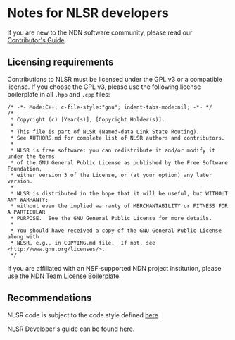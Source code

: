 # Notes for NLSR developers

If you are new to the NDN software community, please read our
[Contributor's Guide](https://github.com/named-data/.github/blob/main/CONTRIBUTING.md).

## Licensing requirements

Contributions to NLSR must be licensed under the GPL v3 or a compatible license.
If you choose the GPL v3, please use the following license boilerplate in all `.hpp`
and `.cpp` files:

    /* -*- Mode:C++; c-file-style:"gnu"; indent-tabs-mode:nil; -*- */
    /*
     * Copyright (c) [Year(s)], [Copyright Holder(s)].
     *
     * This file is part of NLSR (Named-data Link State Routing).
     * See AUTHORS.md for complete list of NLSR authors and contributors.
     *
     * NLSR is free software: you can redistribute it and/or modify it under the terms
     * of the GNU General Public License as published by the Free Software Foundation,
     * either version 3 of the License, or (at your option) any later version.
     *
     * NLSR is distributed in the hope that it will be useful, but WITHOUT ANY WARRANTY;
     * without even the implied warranty of MERCHANTABILITY or FITNESS FOR A PARTICULAR
     * PURPOSE.  See the GNU General Public License for more details.
     *
     * You should have received a copy of the GNU General Public License along with
     * NLSR, e.g., in COPYING.md file.  If not, see <http://www.gnu.org/licenses/>.
     */

If you are affiliated with an NSF-supported NDN project institution, please use the [NDN Team License
Boilerplate](https://redmine.named-data.net/projects/nlsr/wiki/NDN_Team_License_Boilerplate_(NLSR)).

## Recommendations

NLSR code is subject to the code style defined
[here](https://docs.named-data.net/ndn-cxx/current/code-style.html).

NLSR Developer's guide can be found
[here](https://github.com/named-data/NLSR/blob/developers-guide/NLSR-Developers-Guide.pdf).
